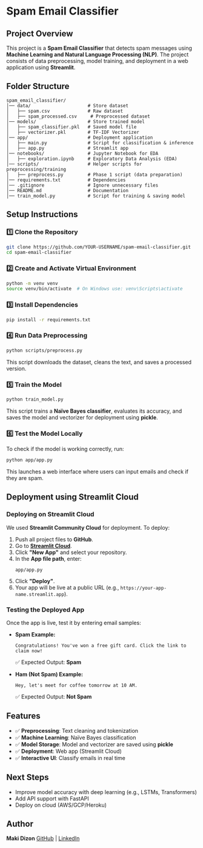 # Spam Email Classifier

## Project Overview
This project is a **Spam Email Classifier** that detects spam messages using **Machine Learning and Natural Language Processing (NLP)**. The project consists of data preprocessing, model training, and deployment in a web application using **Streamlit**.

## Folder Structure
```
spam_email_classifier/
│── data/                     # Store dataset
│   ├── spam.csv              # Raw dataset
│   ├── spam_processed.csv     # Preprocessed dataset
│── models/                   # Store trained model
│   ├── spam_classifier.pkl   # Saved model file
│   ├── vectorizer.pkl        # TF-IDF Vectorizer
│── app/                      # Deployment application
│   ├── main.py               # Script for classification & inference
│   ├── app.py                # Streamlit app
│── notebooks/                # Jupyter Notebook for EDA
│   ├── exploration.ipynb     # Exploratory Data Analysis (EDA)
│── scripts/                  # Helper scripts for preprocessing/training
│   ├── preprocess.py         # Phase 1 script (data preparation)
│── requirements.txt          # Dependencies
│── .gitignore                # Ignore unnecessary files
│── README.md                 # Documentation
│── train_model.py            # Script for training & saving model
```

## Setup Instructions
### 1️⃣ Clone the Repository
```bash
git clone https://github.com/YOUR-USERNAME/spam-email-classifier.git
cd spam-email-classifier
```

### 2️⃣ Create and Activate Virtual Environment
```bash
python -m venv venv
source venv/bin/activate  # On Windows use: venv\Scripts\activate
```

### 3️⃣ Install Dependencies
```bash
pip install -r requirements.txt
```

### 4️⃣ Run Data Preprocessing
```bash
python scripts/preprocess.py
```
This script downloads the dataset, cleans the text, and saves a processed version.

### 5️⃣ Train the Model
```bash
python train_model.py
```
This script trains a **Naïve Bayes classifier**, evaluates its accuracy, and saves the model and vectorizer for deployment using **pickle**.

### 6️⃣ Test the Model Locally
To check if the model is working correctly, run:
```bash
python app/app.py
```
This launches a web interface where users can input emails and check if they are spam.

## Deployment using Streamlit Cloud
### **Deploying on Streamlit Cloud**
We used **Streamlit Community Cloud** for deployment. To deploy:
1. Push all project files to **GitHub**.
2. Go to **[Streamlit Cloud](https://share.streamlit.io/)**.
3. Click **"New App"** and select your repository.
4. In the **App file path**, enter:
   ```
   app/app.py
   ```
5. Click **"Deploy"**.
6. Your app will be live at a public URL (e.g., `https://your-app-name.streamlit.app`).

### **Testing the Deployed App**
Once the app is live, test it by entering email samples:
- **Spam Example:**
  ```
  Congratulations! You've won a free gift card. Click the link to claim now!
  ```
  ✅ Expected Output: **Spam**

- **Ham (Not Spam) Example:**
  ```
  Hey, let's meet for coffee tomorrow at 10 AM.
  ```
  ✅ Expected Output: **Not Spam**

## Features
- ✅ **Preprocessing**: Text cleaning and tokenization
- ✅ **Machine Learning**: Naïve Bayes classification
- ✅ **Model Storage**: Model and vectorizer are saved using **pickle**
- ✅ **Deployment**: Web app (Streamlit Cloud)
- ✅ **Interactive UI**: Classify emails in real time

## Next Steps
- Improve model accuracy with deep learning (e.g., LSTMs, Transformers)
- Add API support with FastAPI
- Deploy on cloud (AWS/GCP/Heroku)

## Author
**Maki Dizon**
[GitHub](https://github.com/YOUR-USERNAME) | [LinkedIn](https://linkedin.com/in/YOUR-PROFILE)

